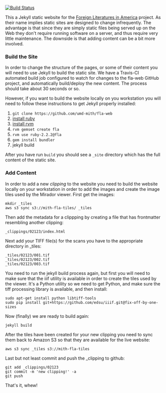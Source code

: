 [![Build Status](https://travis-ci.org/umd-mith/fla-web.svg)](http://travis-ci.org/umd-mith/fla-web)

This a Jekyll static website for the [Foreign Literatures in America](http://mith.umd.edu/research/project/fla/) project. As their name implies static sites are designed to change infrequently. The advantage is that since they are simply static files being served up on the Web they don't require running software on a server, and thus require very little maintenance. The downside is that adding content can be a bit more involved.

### Build the Site

In order to change the structure of the pages, or some of their content 
you will need to use Jekyll to build the static site. We have a Travis-CI
automated build job configured to watch for changes to the fla-web GitHub
project, and automatically build/deploy the new content. The process should take
about 30 seconds or so.

However, if you want to build the website locally on you workstation you will
need to follow these instructions to get Jekyll properly installed:

1. `git clone https://github.com/umd-mith/fla-web`
1. [install ruby](https://www.ruby-lang.org/en/)
1. [install rvm](https://rvm.io/rvm/install)
1. `rvm gemset create fla`
1. `rvm use ruby-2.2.2@fla`
1. `gem install bundler`
1.  jekyll build

After you have run `build` you should see a `_site` directory which has 
the full content of the static site.

### Add Content

In order to add a new *clipping* to the website you need to build the website 
locally on your workstation in order to add the images and create the image
tiles used by the Mirador viewer. First get the images: 

    mkdir _tiles
    aws s3 sync s3://mith-fla-tiles/ _tiles

Then add the metadata for a clippping by creating a file that has frontmatter 
resembling another clipping:

    _clippings/02123/index.html

Next add your TIFF file(s) for the scans you have to the appropriate directory 
in _tiles:

    _tiles/02123/001.tif
    _tiles/02123/002.tif
    _tiles/02123/003.tif

You need to run the jekyll build process again, but first you will need
to make sure that the iiif utility is available in order to create the tiles
used by the viewer. It's a Python utility so we need to get Python, and make 
sure the tiff processing library is available, and then install:

    sudo apt-get install python libtiff-tools
    sudo pip install git+https://github.com/edsu/iiif.git@fix-off-by-one-sizes

Now (finally) we are ready to build again:

    jekyll build

After the tiles have been created for your new clipping you need to sync them
back to Amazon S3 so that they are available for the live website:

    aws s3 sync _tiles s3://mith-fla-tiles

Last but not least commit and push the _clipping to github:

    git add _clippings/02123
    git commit -m 'new clipping!' -a
    git push

That's it, whew!
